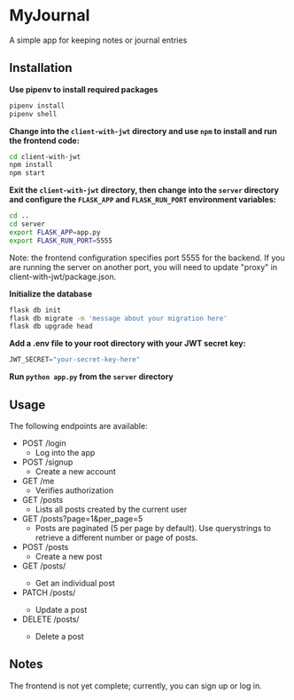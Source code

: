 # MyJournal
A simple app for keeping notes or journal entries

## Installation
**Use pipenv to install required packages**
```bash
pipenv install
pipenv shell
```
**Change into the `client-with-jwt` directory and use `npm` to install and run the frontend code:**
```bash
cd client-with-jwt
npm install
npm start
```

**Exit the `client-with-jwt` directory, then change into the `server` directory and configure the `FLASK_APP` and `FLASK_RUN_PORT` environment variables:**
```bash
cd ..
cd server
export FLASK_APP=app.py
export FLASK_RUN_PORT=5555
```
Note: the frontend configuration specifies port 5555 for the backend.  If you are running the server on another port, you will need to update "proxy" in client-with-jwt/package.json.

**Initialize the database**
```bash
flask db init
flask db migrate -m 'message about your migration here'
flask db upgrade head
```

**Add a .env file to your root directory with your JWT secret key:**
```python
JWT_SECRET="your-secret-key-here"
```

**Run `python app.py` from the `server` directory**

## Usage
The following endpoints are available:
* POST /login
  * Log into the app
* POST /signup
  * Create a new account
* GET /me
  * Verifies authorization
* GET /posts
  * Lists all posts created by the current user
* GET /posts?page=1&per_page=5
  * Posts are paginated (5 per page by default).  Use querystrings to retrieve a different number or page of posts.
* POST /posts
  * Create a new post
* GET /posts/<id>
  * Get an individual post
* PATCH /posts/<id>
  * Update a post
* DELETE /posts/<id>
  * Delete a post
 
## Notes
The frontend is not yet complete; currently, you can sign up or log in.
